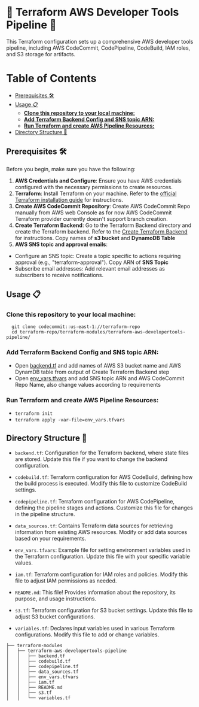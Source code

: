 # 🚀 Terraform AWS Developer Tools Pipeline 🚀

This Terraform configuration sets up a comprehensive AWS developer tools pipeline, including AWS CodeCommit, CodePipeline, CodeBuild, IAM roles, and S3 storage for artifacts.

Table of Contents
=================
   * [Prerequisites 🛠️](#prerequisites-️)
   * [Usage 📋](#usage-)
      * [<strong>Clone this repository to your local machine:</strong>](#clone-this-repository-to-your-local-machine)
      * [<strong>Add Terraform Backend Config and SNS topic ARN:</strong>](#add-terraform-backend-config-and-sns-topic-arn)
      * [<strong>Run Terraform and create AWS Pipeline Resources:</strong>](#run-terraform-and-create-aws-pipeline-resources)
   * [Directory Structure 📂](#directory-structure-)


## Prerequisites 🛠️

Before you begin, make sure you have the following:

1. **AWS Credentials and Configure**: Ensure you have AWS credentials configured with the necessary permissions to create resources.
2. **Terraform**: Install Terraform on your machine. Refer to the [official Terraform installation guide](https://learn.hashicorp.com/tutorials/terraform/install-cli) for instructions.
3. **Create AWS CodeCommit Repository**: Create AWS CodeCommit Repo manually from AWS web Console as for now AWS CodeCommit Terraform provider currently doesn't support branch creation.
4. **Create Terraform Backend**: Go to the Terraform Backend directory and create the Terraform backend. Refer to the [Create Terraform Backend](https://github.com/abaidgulshan/create-terraform-backend) for instructions. Copy names of **s3 bucket** and **DynamoDB Table**
5. **AWS SNS topic and approval emails**: 
  * Configure an SNS topic: Create a topic specific to actions requiring approval (e.g., "terraform-approval"). Copy ARN of **SNS Topic**
  * Subscribe email addresses: Add relevant email addresses as subscribers to receive notifications.

## Usage 📋

### **Clone this repository to your local machine:**
   ```
     git clone codecommit::us-east-1://terraform-repo
     cd terraform-repo/terraform-modules/terraform-aws-developertools-pipeline/
  ```

### **Add Terraform Backend Config and SNS topic ARN:**
  * Open [backend.tf](./backend.tf) and add names of AWS S3 bucket name and AWS DynamDB table from output of Create Terraform Backend step
  * Open [env_vars.tfvars](./env_vars.tfvars) and add SNS topic ARN and AWS CodeCommit Repo Name, also change values according to requirements

### **Run Terraform and create AWS Pipeline Resources:**
  * `terraform init`
  * `terraform apply -var-file=env_vars.tfvars`

## Directory Structure 📂

  * `backend.tf`: Configuration for the Terraform backend, where state files are stored. Update this file if you want to change the backend configuration.

  * `codebuild.tf`: Terraform configuration for AWS CodeBuild, defining how the build process is executed. Modify this file to customize CodeBuild settings.

  * `codepipeline.tf`: Terraform configuration for AWS CodePipeline, defining the pipeline stages and actions. Customize this file for changes in the pipeline structure.

  * `data_sources.tf`: Contains Terraform data sources for retrieving information from existing AWS resources. Modify or add data sources based on your requirements.

  * `env_vars.tfvars`: Example file for setting environment variables used in the Terraform configuration. Update this file with your specific variable values.

  * `iam.tf`: Terraform configuration for IAM roles and policies. Modify this file to adjust IAM permissions as needed.

  * `README.md`: This file! Provides information about the repository, its purpose, and usage instructions.

  * `s3.tf`: Terraform configuration for S3 bucket settings. Update this file to adjust S3 bucket configurations.

  * `variables.tf`: Declares input variables used in various Terraform configurations. Modify this file to add or change variables.

```
├── terraform-modules
│   ├── terraform-aws-developertools-pipeline
│   │   ├── backend.tf
│   │   ├── codebuild.tf
│   │   ├── codepipeline.tf
│   │   ├── data_sources.tf
│   │   ├── env_vars.tfvars
│   │   ├── iam.tf
│   │   ├── README.md
│   │   ├── s3.tf
│   │   └── variables.tf

```